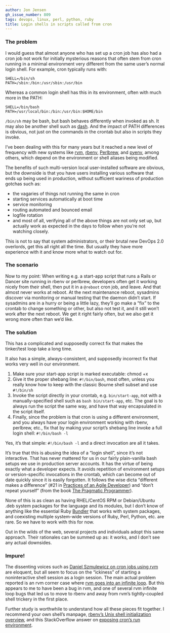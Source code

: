 ```yaml
---
author: Jon Jensen
gh_issue_number: 809
tags: devops, linux, perl, python, ruby
title: Login shells in scripts called from cron
---
```


### The problem

I would guess that almost anyone who has set up a cron job has also had a cron job not work for initially mysterious reasons that often stem from cron running in a minimal environment very different from the same user’s normal login shell. For example, cron typically runs with:

```
SHELL=/bin/sh
PATH=/sbin:/bin:/usr/sbin:/usr/bin
```

Whereas a common login shell has this in its environment, often with much more in the PATH:

```
SHELL=/bin/bash
PATH=/usr/local/bin:/bin:/usr/bin:$HOME/bin
```

`/bin/sh` may be bash, but bash behaves differently when invoked as sh. It may also be another shell such as [dash](https://en.wikipedia.org/wiki/Debian_Almquist_shell). And the impact of PATH differences is obvious, not just on the commands in the crontab but also in scripts they invoke.

I’ve been dealing with this for many years but it reached a new level of frequency with new systems like [rvm](https://rvm.io/), [rbenv](https://github.com/sstephenson/rbenv), [Perlbrew](https://perlbrew.pl/), and [pyenv](https://github.com/yyuu/pyenv), among others, which depend on the environment or shell aliases being modified.

The benefits of such multi-version local user-installed software are obvious, but the downside is that you have users installing various software that ends up being used in production, without sufficient wariness of production gotchas such as:

- the vagaries of things not running the same in cron
- starting services automatically at boot time
- service monitoring
- routing automated and bounced email
- logfile rotation
- and most of all, verifying all of the above things are not only set up, but actually work as expected in the days to follow when you’re not watching closely.

This is not to say that system administrators, or their brutal new DevOps 2.0 overlords, get this all right all the time. But usually they have more experience with it and know more what to watch out for.

### The scenario

Now to my point: When writing e.g. a start-app script that runs a Rails or Dancer site running in rbenv or perlbrew, developers often get it working nicely from their shell, then put it in a `@reboot` cron job, and leave. And that almost never works at reboot. At the next maintenance reboot, sysadmins discover via monitoring or manual testing that the daemon didn’t start. If sysadmins are in a hurry or being a little lazy, they’ll go make a “fix” to the crontab to change something or other, but also not test it, and it still won’t work after the next reboot. We get it right fairly often, but we also get it wrong more often than we’d like.

### The solution

This has a complicated and supposedly correct fix that makes the tinker/test loop take a long time.

It also has a simple, always-consistent, and supposedly incorrect fix that works very well in our environment.

1. Make sure your start-app script is marked executable: chmod +x
1. Give it the proper shebang line: `#!/bin/bash`, most often, unless you really know how to keep with the classic Bourne shell subset and use `#!/bin/sh`
1. Invoke the script directly in your crontab, e.g. `bin/start-app`, not with a manually-specified shell such as `bash bin/start-app`, etc. The goal is to always run the script the same way, and have that way encapsulated in the script itself.
1. Finally, since the problem is that cron is using a different environment, and you always have your login environment working with rbenv, perlbrew, etc., fix that by making your script’s shebang line invoke a full login shell: `#!/bin/bash -l`

Yes, it’s that simple: `#!/bin/bash -l` and a direct invocation are all it takes.

It’s true that this is abusing the idea of a “login shell”, since it’s not interactive. That has never mattered for us in our fairly plain-vanilla bash setups we use in production server accounts. It has the virtue of being exactly what a developer expects. It avoids repetition of environment setups or version-specific invocations in the crontab, which can become out of date quickly since it is easily forgotten. It follows the wise dicta “different makes a difference” (#21 in [Practices of an Agile Developer](http://media.pragprog.com/titles/pad/PAD-pulloutcard.pdf)) and “don’t repeat yourself” (from the book [The Pragmatic Programmer](https://ptgmedia.pearsoncmg.com/images/9780201616224/samplepages/020161622X.pdf)).

None of this is as clean as having RHEL/CentOS RPM or Debian/Ubuntu .deb system packages for the language and its modules, but I don’t know of anything like the essential Ruby [Bundler](http://gembundler.com/) that works with system packages, and coexisting multiple system-wide versions of Ruby, Perl, Python, etc. are rare. So we have to work with this for now.

Out in the wilds of the web, several projects and individuals adopt this same approach. Their rationales can be summed up as: it works, and I don’t see any actual downsides.

### Impure!

The dissenting voices such as [Daniel Szmulewicz on cron jobs using rvm](http://danielsz.github.io/how-to-run-rvm-scripts-as-cron-jobs/index.html/) are eloquent, but all seem to focus on the “ickiness” of starting a noninteractive shell session as a login session. The main actual problem reported is an rvm corner case where [rvm goes into an infinite loop](https://github.com/rvm/rvm/issues/791). But this appears to me to have been a bug in rvm, and one of several rvm infinite loop bugs that led us to move to rbenv and away from rvm’s tightly-coupled shell trickery in the first place.

Further study is worthwhile to understand how all these pieces fit together. I recommend your own shell’s manpage, [rbenv’s Unix shell initialization overview](https://github.com/rbenv/rbenv/wiki/Unix-shell-initialization), and this StackOverflow answer on [exposing cron’s run environment](https://stackoverflow.com/questions/2135478/how-to-simulate-the-environment-cron-executes-a-script-with/2546509#2546509).
